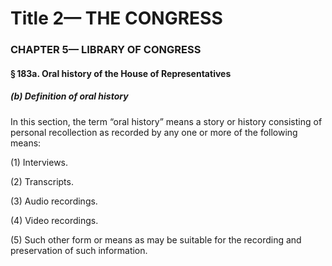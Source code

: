 
# Title 2— THE CONGRESS
### CHAPTER 5— LIBRARY OF CONGRESS
#### § 183a. Oral history of the House of Representatives
##### (b) Definition of oral history

In this section, the term “oral history” means a story or history consisting of personal recollection as recorded by any one or more of the following means:

(1) Interviews.

(2) Transcripts.

(3) Audio recordings.

(4) Video recordings.

(5) Such other form or means as may be suitable for the recording and preservation of such information.
